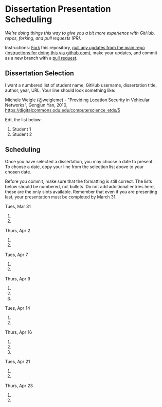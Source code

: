 # Dissertation Presentation Scheduling

*We're doing things this way to give you a bit more experience with GitHub, repos, forking, and pull requests (PR).*

Instructions: [Fork](https://help.github.com/en/github/getting-started-with-github/fork-a-repo) this repository, [pull any updates from the main repo](https://help.github.com/en/github/collaborating-with-issues-and-pull-requests/merging-an-upstream-repository-into-your-fork) ([instructions for doing this via github.com](https://stackoverflow.com/questions/20984802/how-can-i-keep-my-fork-in-sync-without-adding-a-separate-remote/21131381#21131381)), make your updates, and commit as a new branch with a [pull request](https://help.github.com/en/github/collaborating-with-issues-and-pull-requests/creating-a-pull-request-from-a-fork).

## Dissertation Selection

I want a numbered list of student name, GitHub username, dissertation title, author, year, URL.  Your line should look something like:

Michele Weigle (@weiglemc) - "Providing Location Security in Vehicular Networks", Gongjun Yan, 2010, https://digitalcommons.odu.edu/computerscience_etds/5

Edit the list below:

1. Student 1
1. Student 2

## Scheduling

Once you have selected a dissertation, you may choose a date to present.  To choose a date, copy your line from the selection list above to your chosen date.  

Before you commit, make sure that the formatting is still correct.  The lists below should be numbered, not bullets. Do not add additional entries here, these are the only slots available. Remember that even if you are presenting last, your presentation must be completed by March 31.

Tues, Mar 31

1. 
2. 

Thurs, Apr 2

1. 
2. 

Tues, Apr 7

1. 
2.

Thurs, Apr 9

1. 
2. 
3. 

Tues, Apr 14

1. 
2. 

Thurs, Apr 16

1. 
2. 
3. 

Tues, Apr 21

1. 
2. 

Thurs, Apr 23

1. 
2. 
